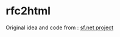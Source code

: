 # rfc2html

Original idea and code from : [sf.net project](http://sourceforge.net/projects/rfc2html-php)
